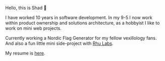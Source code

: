 Hello, this is Shad 🧔

I have worked 10 years in software development. In my 9-5 I now work within product ownership and solutions architecture, as a hobbyist I like to work on mini web projects.

Currently working a Nordic Flag Generator for my fellow vexillology fans. And also a fun little mini side-project with [Rhu Labs](https://github.com/Rhu-Labs).

My resume is [here](https://shadahm.github.io).




